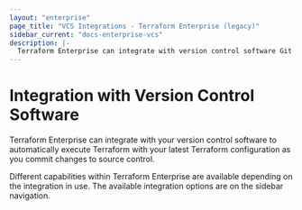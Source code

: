 ```yaml
---
layout: "enterprise"
page_title: "VCS Integrations - Terraform Enterprise (legacy)"
sidebar_current: "docs-enterprise-vcs"
description: |-
  Terraform Enterprise can integrate with version control software Git and GitHub.
---
```


# Integration with Version Control Software

Terraform Enterprise can integrate with your version control software to
automatically execute Terraform with your latest Terraform configuration as you
commit changes to source control.

Different capabilities within Terraform Enterprise are available depending on
the integration in use. The available integration options are on the sidebar
navigation.
